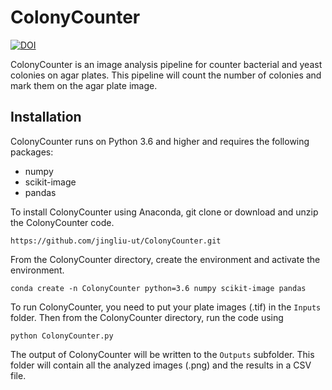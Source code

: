 # ColonyCounter
[![DOI](https://zenodo.org/badge/590585896.svg)](https://zenodo.org/badge/latestdoi/590585896)

ColonyCounter is an image analysis pipeline for counter bacterial and yeast 
colonies on agar plates. This pipeline will count the number of colonies and 
mark them on the agar plate image.

## Installation

ColonyCounter runs on Python 3.6 and higher and requires the following packages:
- numpy
- scikit-image
- pandas

To install ColonyCounter using Anaconda, git clone or download and unzip the 
ColonyCounter code.

```
https://github.com/jingliu-ut/ColonyCounter.git
```

From the ColonyCounter directory, create the environment 
and activate the environment.

```
conda create -n ColonyCounter python=3.6 numpy scikit-image pandas
```

To run ColonyCounter, you need to put your plate images (.tif) in the 
`Inputs` folder. Then from the ColonyCounter directory, run the code using 

```
python ColonyCounter.py
```

The output of ColonyCounter will be written to the `Outputs` subfolder. This 
folder will contain all the analyzed images (.png) and the results in a CSV 
file.
